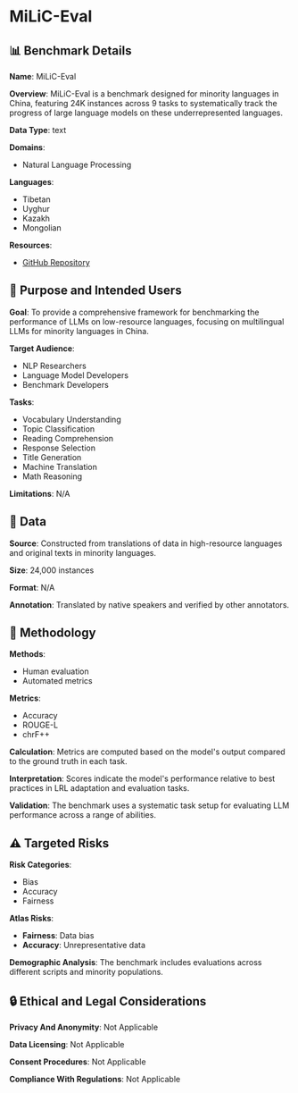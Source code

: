 # MiLiC-Eval

## 📊 Benchmark Details

**Name**: MiLiC-Eval

**Overview**: MiLiC-Eval is a benchmark designed for minority languages in China, featuring 24K instances across 9 tasks to systematically track the progress of large language models on these underrepresented languages.

**Data Type**: text

**Domains**:
- Natural Language Processing

**Languages**:
- Tibetan
- Uyghur
- Kazakh
- Mongolian

**Resources**:
- [GitHub Repository](https://github.com/luciusssss/MiLiC-Eval)

## 🎯 Purpose and Intended Users

**Goal**: To provide a comprehensive framework for benchmarking the performance of LLMs on low-resource languages, focusing on multilingual LLMs for minority languages in China.

**Target Audience**:
- NLP Researchers
- Language Model Developers
- Benchmark Developers

**Tasks**:
- Vocabulary Understanding
- Topic Classification
- Reading Comprehension
- Response Selection
- Title Generation
- Machine Translation
- Math Reasoning

**Limitations**: N/A

## 💾 Data

**Source**: Constructed from translations of data in high-resource languages and original texts in minority languages.

**Size**: 24,000 instances

**Format**: N/A

**Annotation**: Translated by native speakers and verified by other annotators.

## 🔬 Methodology

**Methods**:
- Human evaluation
- Automated metrics

**Metrics**:
- Accuracy
- ROUGE-L
- chrF++

**Calculation**: Metrics are computed based on the model's output compared to the ground truth in each task.

**Interpretation**: Scores indicate the model's performance relative to best practices in LRL adaptation and evaluation tasks.

**Validation**: The benchmark uses a systematic task setup for evaluating LLM performance across a range of abilities.

## ⚠️ Targeted Risks

**Risk Categories**:
- Bias
- Accuracy
- Fairness

**Atlas Risks**:
- **Fairness**: Data bias
- **Accuracy**: Unrepresentative data

**Demographic Analysis**: The benchmark includes evaluations across different scripts and minority populations.

## 🔒 Ethical and Legal Considerations

**Privacy And Anonymity**: Not Applicable

**Data Licensing**: Not Applicable

**Consent Procedures**: Not Applicable

**Compliance With Regulations**: Not Applicable
